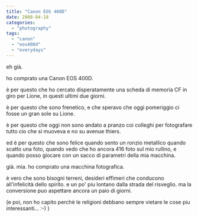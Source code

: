 ```yaml
---
title: "Canon EOS 400D"
date: 2008-04-18
categories: 
  - "photography"
tags: 
  - "canon"
  - "eos400d"
  - "everydays"
---
```


eh già.

ho comprato una Canon EOS 400D.

è per questo che ho cercato disperatamente una scheda di memoria CF in giro per Lione, in questi ultimi due giorni.

è per questo che sono frenetico, e che speravo che oggi pomeriggio ci fosse un gran sole su Lione.

è per questo che oggi non sono andato a pranzo coi colleghi per fotografare tutto cio che si muoveva e no su avenue thiers.

ed è per questo che sono felice quando sento un ronzio metallico quando scatto una foto, quando vedo che ho ancora 416 foto sul mio rullino, e quando posso giocare con un sacco di parametri della mia macchina.

già. mia. ho comprato una macchina fotografica.

è vero che sono bisogni terreni, desideri effimeri che conducono all'infelicità dello spirito. e un po' piu lontano dalla strada del risveglio. ma la conversione puo aspettare ancora un paio di giorni.

(e poi, non ho capito perchè le religioni debbano sempre vietare le cose piu interessanti... :-) )
